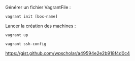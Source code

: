Générer un fichier VagrantFile : 
```
vagrant init [box-name]
```

Lancer la création des machines : 
```
vagrant up
```


```
vagrant ssh-config
```

https://gist.github.com/wpscholar/a49594e2e2b918f4d0c4